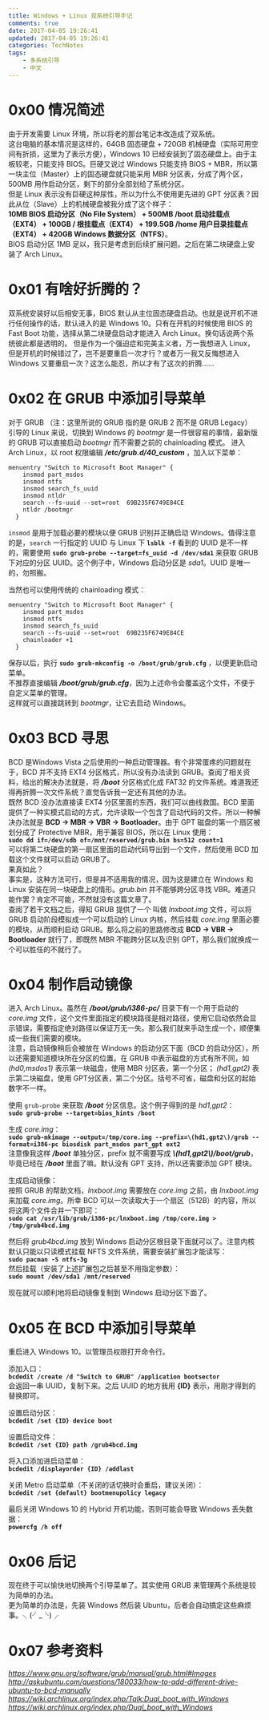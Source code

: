 ```yaml
---
title: Windows + Linux 双系统引导手记
comments: true
date: 2017-04-05 19:26:41
updated: 2017-04-05 19:26:41
categories: TechNotes
tags: 
    - 多系统引导
    - 中文
---
```


# 0x00 情况简述
由于开发需要 Linux 环境，所以将老的那台笔记本改造成了双系统。  
这台电脑的基本情况是这样的，64GB 固态硬盘 + 720GB 机械硬盘（实际可用空间有折损，这里为了表示方便），Windows 10 已经安装到了固态硬盘上。由于主板较老，只能支持 BIOS。巨硬又说过 Windows 只能支持 BIOS + MBR，所以第一块主位（Master）上的固态硬盘就只能采用 MBR 分区表，分成了两个区，500MB 用作启动分区，剩下的部分全部划给了系统分区。  
但是 Linux 表示没有巨硬这种尿性，所以为什么不使用更先进的 GPT 分区表？因此从位（Slave）上的机械硬盘被我分成了这个样子：  
**10MB BIOS 启动分区（No File System） + 500MB /boot 启动挂载点（EXT4） + 100GB / 根挂载点（EXT4） +  199.5GB /home 用户目录挂载点（EXT4） + 420GB Windows 数据分区（NTFS）**。  
BIOS 启动分区 1MB 足以，我只是考虑到后续扩展问题。之后在第二块硬盘上安装了 Arch Linux。  

# 0x01 有啥好折腾的？
双系统安装好以后相安无事，BIOS 默认从主位固态硬盘启动。也就是说开机不进行任何操作的话，默认进入的是 Windows 10。只有在开机的时候使用 BIOS 的 Fast Boot 功能，选择从第二块硬盘启动才能进入 Arch Linux。换句话说两个系统彼此都是透明的。
但是作为一个强迫症和完美主义者，万一我想进入 Linux，但是开机的时候错过了，岂不是要重启一次才行？或者万一我又反悔想进入 Windows 又要重启一次？这怎么能忍，所以才有了这次的折腾……

# 0x02 在 GRUB 中添加引导菜单
对于 GRUB （注：这里所说的 GRUB 指的是 GRUB 2 而不是 GRUB Legacy） 引导的 Linux 来说，切换到 Windows 的 *bootmgr* 是一件很容易的事情，最新版的 GRUB 可以直接启动 *bootmgr* 而不需要之前的 chainloading 模式。
进入 Arch Linux，以 root 权限编辑 ***/etc/grub.d/40_custom*** ，加入以下菜单：  
```
menuentry "Switch to Microsoft Boot Manager" {
    insmod part_msdos
    insmod ntfs
    insmod search_fs_uuid
    insmod ntldr     
    search --fs-uuid --set=root  69B235F6749E84CE
    ntldr /bootmgr
  }
```
`insmod` 是用于加载必要的模块以便 GRUB 识别并正确启动 Windows。值得注意的是，`search` 一行指定的 UUID 与 Linux 下 **`lsblk -f`** 看到的 UUID 是不一样的，需要使用 **`sudo grub-probe --target=fs_uuid -d /dev/sda1`** 来获取 GRUB 下对应的分区 UUID。这个例子中，Windows 启动分区是 *sda1*。UUID 是唯一的，勿照搬。  

当然也可以使用传统的 chainloading 模式：  
```
menuentry "Switch to Microsoft Boot Manager" {
    insmod part_msdos
    insmod ntfs
    insmod search_fs_uuid  
    search --fs-uuid --set=root  69B235F6749E84CE
    chainloader +1
  }
```

保存以后，执行 **`sudo grub-mkconfig -o /boot/grub/grub.cfg`** ，以便更新启动菜单。  
不推荐直接编辑 ***/boot/grub/grub.cfg***，因为上述命令会覆盖这个文件，不便于自定义菜单的管理。  
这样就可以直接跳转到 *bootmgr*，让它去启动 Windows。  

# 0x03 BCD 寻思
BCD 是Windows Vista 之后使用的一种启动管理器。有个非常蛋疼的问题就在于，BCD 并不支持 EXT4 分区格式，所以没有办法读到 GRUB。查阅了相关资料，给出的解决办法就是，将 ***/boot*** 分区格式化成 FAT32 的文件系统。难道我还得再折腾一次文件系统？直觉告诉我一定还有其他的办法。  
既然 BCD 没办法直接读 EXT4 分区里面的东西，我们可以曲线救国。BCD 里面提供了一种实模式启动的方式，允许读取一个包含了启动代码的文件。所以一种解决办法就是 **BCD → MBR → VBR → Bootloader**。由于 GPT 磁盘的第一个扇区被划分成了 Protective MBR，用于兼容 BIOS，所以在 Linux 使用：  
**`sudo dd if=/dev/sdb of=/mnt/reserved/grub.bin bs=512 count=1`**  
可以将第二块硬盘的第一扇区里面的启动代码导出到一个文件，然后使用 BCD 加载这个文件就可以启动 GRUB了。  
果真如此？  
事实是，这种方法可行，但是并不适用我的情况，因为这是建立在 Windows 和 Linux 安装在同一块硬盘上的情形。*grub.bin* 并不能够跨分区寻找 VBR。难道只能作罢？肯定不可能，不然就没有这篇文章了。  
查阅了若干文档之后，得知 GRUB 提供了一个 叫做 *lnxboot.img* 文件，可以将 GRUB 启动阶段模拟成一个可以启动的 Linux 内核，然后挂载 *core.img* 里面必要的模块，从而顺利启动 GRUB。那么将之前的思路修改成 **BCD → VBR → Bootloader** 就行了，即既然 MBR 不能跨分区以及识别 GPT，那么我们就换成一个可以胜任的不就行了。  

# 0x04 制作启动镜像
进入 Arch Linux。虽然在 ***/boot/grub/i386-pc/*** 目录下有一个用于启动的 *core.img* 文件，这个文件里面指定的模块路径是相对路径，使用它启动依然会显示错误，需要指定绝对路径以保证万无一失。那么我们就来手动生成一个，顺便集成一些我们需要的模块。  
注意，启动镜像稍后会被放在 Windows 的启动分区下面（BCD 的启动分区），所以还需要知道模块所在分区的位置。在 GRUB 中表示磁盘的方式有所不同，如 *(hd0,msdos1)* 表示第一块磁盘，使用 MBR 分区表，第一个分区； *(hd1,gpt2)*  表示第二块磁盘，使用 GPT分区表，第二个分区。括号不可省，磁盘和分区的起始数字不一样。

使用  `grub-probe` 来获取 ***/boot*** 分区信息。这个例子得到的是 *hd1,gpt2*：  
**`sudo grub-probe --target=bios_hints /boot`**  

生成 *core.img*：  
**`sudo grub-mkimage --output=/tmp/core.img --prefix=\(hd1,gpt2\)/grub --format=i386-pc biosdisk part_msdos part_gpt ext2`**  
注意像我这样 ***/boot*** 单独分区，prefix 就不需要写成 ***\\(hd1,gpt2\\)/boot/grub***，毕竟已经在 ***/boot*** 里面了嘛。默认没有 GPT 支持，所以还需要添加 GPT 模块。

生成启动镜像：  
按照 GRUB 的帮助文档，*lnxboot.img* 需要放在 *core.img* 之前，由 *lnxboot.img* 来加载 *core.img*。所幸 BCD 可以一次读取大于一个扇区（512B）的内容，所以将这两个文件合并一下即可：  
**`sudo cat /usr/lib/grub/i386-pc/lnxboot.img /tmp/core.img > /tmp/grub4bcd.img`**  

然后将 *grub4bcd.img* 放到 Windows 启动分区根目录下面就可以了。注意内核默认只能以只读模式挂载 NFTS 文件系统，需要安装扩展包才能读写：  
**`sudo pacman -S ntfs-3g`**  
然后挂载（安装了上述扩展包之后甚至不用指定参数）：  
**`sudo mount /dev/sda1 /mnt/reserved`**  

现在就可以顺利地将启动镜像复制到 Windows 启动分区下面了。

# 0x05 在 BCD 中添加引导菜单
重启进入 Windows 10。以管理员权限打开命令行。  

添加入口：  
**`bcdedit /create /d "Switch to GRUB" /application bootsector`**  
会返回一串 UUID，复制下来。之后 UUID 的地方我用 **{ID}** 表示，用刚才得到的替换即可。  

设置启动分区：  
**`bcdedit /set {ID} device boot`**  

设置启动文件：  
**`Bcdedit /set {ID} path /grub4bcd.img`**  

将入口添加进启动菜单：    
**`bcdedit /displayorder {ID} /addlast`**  

关闭 Metro 启动菜单（不关闭的话切换时会重启，建议关闭）：  
**`bcdedit /set {default} bootmenupolicy legacy`**

最后关闭 Windows 10 的 Hybrid 开机功能，否则可能会导致 Windows 丢失数据：  
**`powercfg /h off`**  

# 0x06 后记
现在终于可以愉快地切换两个引导菜单了。其实使用 GRUB 来管理两个系统是较为简单的办法。  
更为简单的办法是，先装 Windows 然后装 Ubuntu，后者会自动搞定这些麻烦事。╮(╯_╰)╭  

# 0x07 参考资料
*<https://www.gnu.org/software/grub/manual/grub.html#Images>*  
*<http://askubuntu.com/questions/180033/how-to-add-different-drive-ubuntu-to-bcd-manually>*  
*<https://wiki.archlinux.org/index.php/Talk:Dual_boot_with_Windows>*  
*<https://wiki.archlinux.org/index.php/Dual_boot_with_Windows>*  
